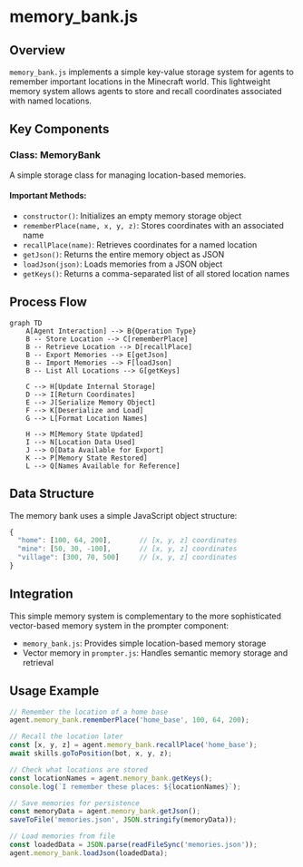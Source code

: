 # memory_bank.js

## Overview
`memory_bank.js` implements a simple key-value storage system for agents to remember important locations in the Minecraft world. This lightweight memory system allows agents to store and recall coordinates associated with named locations.

## Key Components

### Class: MemoryBank
A simple storage class for managing location-based memories.

#### Important Methods:
- `constructor()`: Initializes an empty memory storage object
- `rememberPlace(name, x, y, z)`: Stores coordinates with an associated name
- `recallPlace(name)`: Retrieves coordinates for a named location
- `getJson()`: Returns the entire memory object as JSON
- `loadJson(json)`: Loads memories from a JSON object
- `getKeys()`: Returns a comma-separated list of all stored location names

## Process Flow

```mermaid
graph TD
    A[Agent Interaction] --> B{Operation Type}
    B -- Store Location --> C[rememberPlace]
    B -- Retrieve Location --> D[recallPlace]
    B -- Export Memories --> E[getJson]
    B -- Import Memories --> F[loadJson]
    B -- List All Locations --> G[getKeys]
    
    C --> H[Update Internal Storage]
    D --> I[Return Coordinates]
    E --> J[Serialize Memory Object]
    F --> K[Deserialize and Load]
    G --> L[Format Location Names]
    
    H --> M[Memory State Updated]
    I --> N[Location Data Used]
    J --> O[Data Available for Export]
    K --> P[Memory State Restored]
    L --> Q[Names Available for Reference]
```

## Data Structure
The memory bank uses a simple JavaScript object structure:
```javascript
{
  "home": [100, 64, 200],       // [x, y, z] coordinates
  "mine": [50, 30, -100],       // [x, y, z] coordinates
  "village": [300, 70, 500]     // [x, y, z] coordinates
}
```

## Integration
This simple memory system is complementary to the more sophisticated vector-based memory system in the prompter component:
- `memory_bank.js`: Provides simple location-based memory storage
- Vector memory in `prompter.js`: Handles semantic memory storage and retrieval

## Usage Example
```javascript
// Remember the location of a home base
agent.memory_bank.rememberPlace('home_base', 100, 64, 200);

// Recall the location later
const [x, y, z] = agent.memory_bank.recallPlace('home_base');
await skills.goToPosition(bot, x, y, z);

// Check what locations are stored
const locationNames = agent.memory_bank.getKeys();
console.log(`I remember these places: ${locationNames}`);

// Save memories for persistence
const memoryData = agent.memory_bank.getJson();
saveToFile('memories.json', JSON.stringify(memoryData));

// Load memories from file
const loadedData = JSON.parse(readFileSync('memories.json'));
agent.memory_bank.loadJson(loadedData);
```
